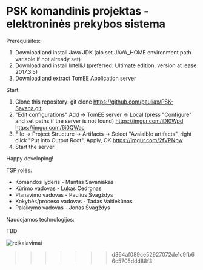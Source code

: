 # PSK komandinis projektas - elektroninės prekybos sistema

Prerequisites:
1. Download and install Java JDK
(alo set JAVA_HOME environment path variable if not already set)
2. Download and install IntelliJ (preferred: Ultimate edition, version at lease 2017.3.5)
3. Download and extract TomEE Application server

Start:
1. Clone this repository:
git clone https://github.com/pauliax/PSK-Savana.git
2. "Edit configurations" Add -> TomEE server -> Local (press "Configure" and set paths if the server is not found)
https://imgur.com/iDI0Wpd
https://imgur.com/6i0QWac
3. File -> Project Structure -> Artifacts -> Select "Avalaible artifacts", right click "Put into Output Root", Apply, OK
https://imgur.com/2fVPNpw
4. Start the server

Happy developing!

TSP rolės: 
* Komandos lyderis - Mantas Savaniakas
* Kūrimo vadovas - Lukas Cedronas
* Planavimo vadovas - Paulius Švagždys
* Kokybės/proceso vadovas - Tadas Vaitiekūnas
* Palaikymo vadovas - Jonas Švagždys

Naudojamos technologijos:

TBD

![reikalavimai](https://github.com/pauliax/PSK-Savana/blob/master/psk-reikalavimai.jpg?raw=true "Reikalavimai")
>>>>>>> d364af089ce52927072de1c9fb66c5705ddd88f3
